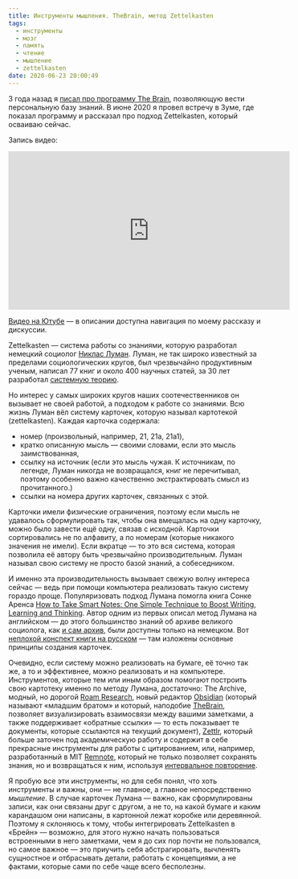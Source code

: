 ```yaml
---
title: Инструменты мышления. TheBrain, метод Zettelkasten
tags:
  - инструменты
  - мозг
  - память
  - чтение
  - мышление
  - zettelkasten
date: 2020-06-23 20:00:49
---
```


3 года назад я [писал про программу The Brain](/the-brain/), позволяющую вести персональную базу знаний. В июне 2020 я провел встречу в Зуме, где показал программу и рассказал про подход Zettelkasten, который осваиваю сейчас. 


Запись видео: 
<iframe width="560" height="315" src="https://www.youtube.com/embed/WpwTDeohWYw" frameborder="0" allow="accelerometer; autoplay; encrypted-media; gyroscope; picture-in-picture" allowfullscreen></iframe>

<p class="legend"><a href="https://www.youtube.com/watch?v=WpwTDeohWYw">Видео на Ютубе</a> — в описании доступна навигация по моему рассказу и дискуссии.</p>

Zettelkasten — система работы со знаниями, которую разработал немецкий социолог [Никлас Луман](https://ru.wikipedia.org/wiki/%D0%9B%D1%83%D0%BC%D0%B0%D0%BD,_%D0%9D%D0%B8%D0%BA%D0%BB%D0%B0%D1%81). Луман, не так широко известный за пределами социологических кругов, был чрезвычайно продуктивным ученым, написал 77 книг и около 400 научных статей, за 30 лет разработал [системную теорию](https://postnauka.ru/video/15076). 

Но интерес у самых широких кругов наших соотечественников он вызывает не своей работой, а подходом к работе со знаниями. Всю жизнь Луман вёл систему карточек, которую называл картотекой (zettelkasten). Каждая карточка содержала: 
* номер (произвольный, например, 21, 21a, 21a1), 
* кратко описанную мысль — своими словами, если это мысль заимствованная, 
* ссылку на источник (если это мысль чужая. К источникам, по легенде, Луман никогда не возвращался, книг не перечитывал, поэтому особенно важно качественно экстрактировать смысл из прочитанного.)
* ссылки на номера других карточек, связанных с этой.

Карточки имели физические ограничения, поэтому если мысль не удавалось сформулировать так, чтобы она вмещалась на одну карточку, можно было завести ещё одну, связав с исходной. Карточки сортировались не по алфавиту, а по номерам (которые никакого значения не имели). Если вкратце — то это вся система, которая позволила её автору быть чрезвычайно производительным. Луман называл свою систему не просто базой знаний, а собеседником.

И именно эта производительность вызывает свежую волну интереса сейчас — ведь при помощи компьютера реализовать такую систему гораздо проще. Популяризовать подход Лумана помогла книга Сон­ке Арен­са [How to Take Smart Notes: One Simple Technique to Boost Writing, Learning and Thinking](https://amzn.to/2VcRmBD). Автор одним из первых описал метод Лумана на английском — до этого большинство знаний об архиве великого социолога, как [и сам архив](https://niklas-luhmann-archiv.de/), были доступны только на немецком. Вот [неплохой конспект книги на русском](https://zeh.media/praktika/instruktsiya/4796135-10-printsipov-idealnogo-konspekta) — там изложены основные принципы создания карточек.

Очевидно, если систему можно реализовать на бумаге, её точно так же, а то и эффективнее, можно реализовать и на компьютере. Инструментов, которые тем или иным образом помогают построить свою картотеку именно по методу Лумана, достаточно: The Archive, модный, но дорогой [Roam Research](http://roamresearch.com/), новый редактор [Obsidian](https://obsidian.md/) (который называют «младшим братом» и который, наподобие [TheBrain](/the-brain/), позволяет визуализировать взаимосвязи между вашими заметками, а также поддерживает «обратные ссылки» — то есть показывает те документы, которые ссылаются на текущий документ), [Zettlr](https://zettlr.com/), который больше заточен под академическую работу и содержит в себе прекрасные инструменты для работы с цитированием, или, например, разработанный в MIT [Remnote](https://remnote.io/), который не только позволяет сохранять знания, но и возвращаться к ним, используя [интервальное повторение](/spaced-repetition/). 

Я пробую все эти инструменты, но для себя понял, что хоть инструменты и важны, они — не главное, а главное непосредственно *мышление*. В случае карточек Лумана — важно, как сформулированы записи, как они связаны друг с другом, а не то, на какой бумаге и каким карандашом они написаны, в картонной лежат коробке или деревянной. Поэтому я склоняюсь к тому, чтобы интегрировать Zettelkasten в «Брейн» — возможно, для этого нужно начать пользоваться встроенными в него заметками, чем я до сих пор почти не пользовался, но самое важное — это приучить себя абстрагировать, вычленять сущностное и отбрасывать детали, работать с концепциями, а не фактами, которые сами по себе чаще всего бесполезны.